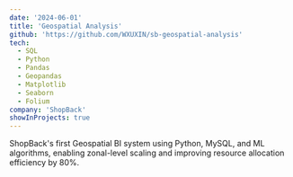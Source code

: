 ```yaml
---
date: '2024-06-01'
title: 'Geospatial Analysis'
github: 'https://github.com/WXUXIN/sb-geospatial-analysis'
tech:
  - SQL
  - Python
  - Pandas
  - Geopandas
  - Matplotlib
  - Seaborn
  - Folium
company: 'ShopBack'
showInProjects: true
---
```


ShopBack's first Geospatial BI system using Python, MySQL, and ML algorithms, enabling zonal-level scaling and improving resource allocation efficiency by 80%.
